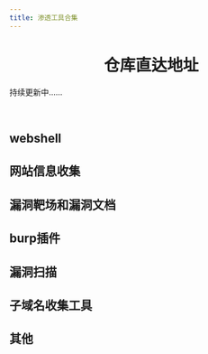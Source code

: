 ```yaml
---
title: 渗透工具合集
---
```


<h1 style="text-align:center">仓库直达地址</h1>
<div class="mobile-adapt">持续更新中……</div>
<p>&emsp;</p>

## webshell

<a-row :gutter="[32, 32]">
  <Card 
    cover="https://gitee.com/kukuqi666/images/raw/master/1.jpg" 
    link="https://github.com/rebeyond/Behinder" 
    title="冰蝎" 
    author="" 
  />
  <Card 
    cover="https://gitee.com/kukuqi666/images/raw/master/2.jpg" 
    link="https://github.com/raddyfiy/caidao-official-version" 
    title="菜刀" 
    author="" 
  />
  <Card 
    cover="https://gitee.com/kukuqi666/images/raw/master/5.jpg" 
    link="https://github.com/AntSwordProject/AntSword-Loader" 
    title="蚁剑加载器" 
    author="" 
  />
  <Card 
    cover="https://gitee.com/kukuqi666/images/raw/master/6.jpg" 
    link="https://github.com/AntSwordProject/antSword" 
    title="蚁剑加载器核心文件" 
    author="" 
  />
  <Card 
    cover="https://gitee.com/kukuqi666/images/raw/master/3.jpg" 
    link="https://github.com/808Mak1r/GodzillaSource" 
    title="哥斯拉" 
    author="" 
  />
  <Card 
    cover="https://gitee.com/kukuqi666/images/raw/master/4.jpg" 
    link="https://github.com/BeichenDream/Godzilla" 
    title="哥斯拉源码" 
    author="" 
  />
</a-row>



## 网站信息收集

<a-row :gutter="[32, 32]">
  <Card 
    cover="https://gitee.com/kukuqi666/images/raw/master/18.jpg" 
    link="https://github.com/7kbstorm/7kbscan-WebPathBrute" 
    title="7kbscan-WebPathBrute" 
    author="" 
  />
  <Card 
    cover="https://gitee.com/kukuqi666/images/raw/master/19.jpg" 
    link="https://github.com/H4ckForJob/dirmap" 
    title="dirmap" 
    author="" 
  />
  <Card 
    cover="https://gitee.com/kukuqi666/images/raw/master/20.jpg" 
    link="https://github.com/maurosoria/dirsearch" 
    title="dirsearch" 
    author="" 
  />
  <Card 
    cover="https://gitee.com/kukuqi666/images/raw/master/21.jpg" 
    link="https://github.com/stefanoj3/dirstalk" 
    title="dirstalk" 
    author="" 
  />
  <Card 
    cover="https://gitee.com/kukuqi666/images/raw/master/22.jpg" 
    link="https://github.com/corunb/Dirscan" 
    title="Dirscan-go" 
    author="" 
  />
  <Card 
    cover="https://gitee.com/kukuqi666/images/raw/master/23.jpg" 
    link="https://github.com/Degree-21/dirScan" 
    title="DirScan-py" 
    author="" 
  />
  <Card 
    cover="https://gitee.com/kukuqi666/images/raw/master/24.jpg" 
    link="https://github.com/lijiejie/BBScan" 
    title="BBScan" 
    author="" 
  />
  <Card 
    cover="https://gitee.com/kukuqi666/images/raw/master/25.jpg" 
    link="https://github.com/EnableSecurity/wafw00f" 
    title="wafw00f" 
    author="" 
  />
  <Card 
    cover="https://gitee.com/kukuqi666/images/raw/master/65.jpg" 
    link="https://github.com/foryujian/yjdirscan" 
    title="yjdirscan" 
    author="" 
  />
  <Card 
    cover="https://gitee.com/kukuqi666/images/raw/master/70.jpg" 
    link="https://github.com/M4DM0e/DirDar" 
    title="DirDar" 
    author="" 
  />
</a-row>



## 漏洞靶场和漏洞文档

<a-row :gutter="[32, 32]">
  <Card 
    cover="https://gitee.com/kukuqi666/images/raw/master/26.jpg" 
    link="https://peiqi.wgpsec.org" 
    title="PeiQi文库" 
    author="" 
  />
  <Card 
    cover="https://gitee.com/kukuqi666/images/raw/master/27.jpg" 
    link="https://wiki.wgpsec.org/" 
    title="狼组安全团队" 
    author="" 
  />
  <Card 
    cover="https://gitee.com/kukuqi666/images/raw/master/50.jpg" 
    link="https://wiki.wy876.cn/#/" 
    title="wiki漏洞文库" 
    author="" 
  />
  <Card 
    cover="https://gitee.com/kukuqi666/images/raw/master/29.jpg" 
    link="https://github.com/Threekiii/Awesome-POC" 
    title="Aweseome-poc" 
    author="" 
  />
  <Card 
    cover="https://gitee.com/kukuqi666/images/raw/master/30.jpg" 
    link="https://github.com/WebGoat/WebGoat" 
    title="webgoat" 
    author="" 
  />
  <Card 
    cover="https://gitee.com/kukuqi666/images/raw/master/31.jpg" 
    link="https://github.com/digininja/DVWA" 
    title="DVWA" 
    author="" 
  />
  <Card 
    cover="https://gitee.com/kukuqi666/images/raw/master/32.jpg" 
    link="https://github.com/vulhub/vulhub" 
    title="vulhub" 
    author="" 
  />
  <Card 
    cover="https://gitee.com/kukuqi666/images/raw/master/51.jpg" 
    link="https://github.com/rapid7/metasploitable3" 
    title="metasploitable3" 
    author="" 
  />
</a-row>


## burp插件

<a-row :gutter="[32, 32]">
  <Card 
    cover="https://gitee.com/kukuqi666/images/raw/master/33.jpg" 
    link="https://github.com/wuntee/BurpAuthzPlugin" 
    title="Authz" 
    author="" 
  />
  <Card 
    cover="https://gitee.com/kukuqi666/images/raw/master/34.jpg" 
    link="https://github.com/gh0stkey/HaE" 
    title="HaE" 
    author="" 
  />
  <Card 
    cover="https://gitee.com/kukuqi666/images/raw/master/35.jpg" 
    link="https://github.com/smxiazi/NEW_xp_CAPTCHA" 
    title="NEW_xp_CAPTCHA" 
    author="" 
  />
  <Card 
    cover="https://gitee.com/kukuqi666/images/raw/master/36.jpg" 
    link="https://github.com/c0ny1/captcha-killer" 
    title="captcha-killer" 
    author="" 
  />
</a-row>


## 漏洞扫描

<a-row :gutter="[32, 32]">
  <Card 
    cover="https://gitee.com/kukuqi666/images/raw/master/37.jpg" 
    link="https://github.com/rabbitmask/WeblogicScan" 
    title="WeblogicScan-v1.5" 
    author="" 
  />
  <Card 
    cover="https://gitee.com/kukuqi666/images/raw/master/38.jpg" 
    link="https://github.com/swisskyrepo/Wordpresscan" 
    title="Wordpresscan" 
    author="" 
  />
  <Card 
    cover="https://gitee.com/kukuqi666/images/raw/master/39.jpg" 
    link="https://github.com/wpscanteam/wpscan" 
    title="wpscan" 
    author="" 
  />
  <Card 
    cover="https://gitee.com/kukuqi666/images/raw/master/40.jpg" 
    link="https://github.com/zhzyker/vulmap" 
    title="vulmap" 
    author="" 
  />
  <Card 
    cover="https://gitee.com/kukuqi666/images/raw/master/41.jpg" 
    link="https://github.com/dr0op/WeblogicScan" 
    title="WeblogicScan-v1.3.1" 
    author="" 
  />
  <Card 
    cover="https://gitee.com/kukuqi666/images/raw/master/42.jpg" 
    link="https://github.com/0xn0ne/weblogicScanner" 
    title="weblogicScanner" 
    author="" 
  />
  <Card 
    cover="https://gitee.com/kukuqi666/images/raw/master/43.jpg" 
    link="https://github.com/HatBoy/Struts2-Scan" 
    title="Struts2-Scan" 
    author="" 
  />
  <Card 
    cover="https://gitee.com/kukuqi666/images/raw/master/52.jpg" 
    link="https://github.com/zaproxy/zaproxy" 
    title="zaproxy" 
    author="" 
  />
   <Card 
    cover="https://gitee.com/kukuqi666/images/raw/master/53.jpg" 
    link="https://github.com/andresriancho/w3af" 
    title="w3af" 
    author="" 
  />
  <Card 
    cover="https://gitee.com/kukuqi666/images/raw/master/54.jpg" 
    link="https://github.com/sullo/nikto" 
    title="nikto" 
    author="" 
  />
  <Card 
    cover="https://gitee.com/kukuqi666/images/raw/master/55.jpg" 
    link="https://github.com/Arachni/arachni" 
    title="arachni" 
    author="" 
  />
  <Card 
    cover="https://gitee.com/kukuqi666/images/raw/master/56.jpg" 
    link="https://github.com/xmendez/wfuzz" 
    title="wfuzz" 
    author="" 
  />
  <Card 
    cover="https://gitee.com/kukuqi666/images/raw/master/57.jpg" 
    link="https://github.com/veo/vscan" 
    title="vscan" 
    author="" 
  /> 
  <Card 
    cover="https://gitee.com/kukuqi666/images/raw/master/58.jpg" 
    link="https://github.com/Aabyss-Team/ARL" 
    title="ARL灯塔" 
    author="" 
  />
  <Card 
    cover="https://gitee.com/kukuqi666/images/raw/master/59.jpg" 
    link="https://github.com/yaklang/yakit" 
    title="yakit" 
    author="" 
  />
</a-row>



## 子域名收集工具

<a-row :gutter="[32, 32]">
  <Card 
    cover="https://gitee.com/kukuqi666/images/raw/master/7.jpg" 
    link="https://github.com/shmilylty/OneForAll" 
    title="OneForAll" 
    author="" 
  />
  <Card 
    cover="https://gitee.com/kukuqi666/images/raw/master/8.jpg" 
    link="https://github.com/guelfoweb/knock" 
    title="knock" 
    author="" 
  />
  <Card 
    cover="https://gitee.com/kukuqi666/images/raw/master/9.jpg" 
    link="https://github.com/TheRook/subbrute" 
    title="subbrute" 
    author="" 
  />
  <Card 
    cover="https://gitee.com/kukuqi666/images/raw/master/48.jpg" 
    link="https://github.com/yanxiu0614/subdomain3" 
    title="subdomain3" 
    author="" 
  />
  <Card 
    cover="https://gitee.com/kukuqi666/images/raw/master/12.jpg" 
    link="https://github.com/darkoperator/dnsrecon" 
    title="dnsrecon" 
    author="" 
  />
  <Card 
    cover="https://gitee.com/kukuqi666/images/raw/master/13.jpg" 
    link="https://github.com/fwaeytens/dnsenum" 
    title="dnsenum" 
    author="" 
  />
  <Card 
    cover="https://gitee.com/kukuqi666/images/raw/master/14.jpg" 
    link="https://github.com/lijiejie/subDomainsBrute" 
    title="subDomainsBrute" 
    author="" 
  />
  <Card 
    cover="https://gitee.com/kukuqi666/images/raw/master/15.jpg" 
    link="https://github.com/mickeystone/JSFinderPlus" 
    title="JSFinderPlus" 
    author="" 
  />
  <Card 
    cover="https://gitee.com/kukuqi666/images/raw/master/49.jpg" 
    link="https://github.com/Threezh1/JSFinder" 
    title="JSFinder" 
    author="" 
  />
  <Card 
    cover="https://gitee.com/kukuqi666/images/raw/master/11.jpg" 
    link="https://github.com/aboul3la/Sublist3r" 
    title="sublist3r" 
    author="" 
  />
  <Card 
    cover="https://gitee.com/kukuqi666/images/raw/master/16.jpg" 
    link="https://github.com/pingc0y/URLFinder" 
    title="URLFinder" 
    author="" 
  />
</a-row>



##  其他

<a-row :gutter="[32, 32]">
  <Card 
    cover="https://gitee.com/kukuqi666/images/raw/master/44.jpg" 
    link="https://github.com/TideSec/Mars" 
    title="TideSec/Mars" 
    author="" 
  />
  <Card 
    cover="https://gitee.com/kukuqi666/images/raw/master/45.jpg" 
    link="https://github.com/TideSec/FuzzScanner" 
    title="TideSec/FuzzScanner" 
    author="" 
  />
  <Card 
    cover="https://gitee.com/kukuqi666/images/raw/master/46.jpg" 
    link="https://github.com/rabbitmask/WeblogicScan" 
    title="rabbitmask/WeblogicScan" 
    author="" 
  />
  <Card 
    cover="https://gitee.com/kukuqi666/images/raw/master/47.jpg" 
    link="https://github.com/nian-hua/BurpExtender" 
    title="nian-hua/BurpExtender" 
    author="" 
  />
  <Card 
    cover="https://gitee.com/kukuqi666/images/raw/master/60.jpg" 
    link="https://github.com/wgpsec/tig" 
    title="TIG-[威胁情报收集]" 
    author="" 
  />
  <Card 
    cover="https://gitee.com/kukuqi666/images/raw/master/61.jpg" 
    link="https://github.com/wgpsec/WolfAwd" 
    title="WolfAwd-[AWD线下赛框架]" 
    author="" 
  />
  <Card 
    cover="https://gitee.com/kukuqi666/images/raw/master/62.jpg" 
    link="https://github.com/wgpsec/DBJ" 
    title="大宝剑-[资产梳理工具]" 
    author="" 
  />
  <Card 
    cover="https://gitee.com/kukuqi666/images/raw/master/63.jpg" 
    link="https://github.com/wgpsec/VulnRange" 
    title="VulnRange-[组件漏洞靶场]" 
    author="" 
  />
  <Card 
    cover="https://gitee.com/kukuqi666/images/raw/master/64.jpg" 
    link="https://github.com/wgpsec/IGScan" 
    title="IGScan-[综合信息收集]" 
    author="" 
  />
  <Card 
    cover="https://gitee.com/kukuqi666/images/raw/master/66.jpg" 
    link="https://github.com/Lotus6/ThinkphpGUI" 
    title="ThinkphpGui" 
    author="" 
  />
  <Card 
    cover="https://gitee.com/kukuqi666/images/raw/master/67.jpg" 
    link="https://github.com/admintony/svnExploit" 
    title="svnExploit" 
    author="" 
  />
  <Card 
    cover="https://gitee.com/kukuqi666/images/raw/master/68.jpg" 
    link="https://github.com/lengjibo/FourEye" 
    title="FourEye" 
    author="" 
  />
  <Card 
    cover="https://gitee.com/kukuqi666/images/raw/master/69.jpg" 
    link="https://github.com/sqlmapproject/sqlmap" 
    title="sqlmap" 
    author="" 
  />
  <Card 
    cover="https://gitee.com/kukuqi666/images/raw/master/71.jpg" 
    link="https://github.com/sensepost/reGeorg" 
    title="reGeorg" 
    author="" 
  />
  <Card 
    cover="https://gitee.com/kukuqi666/images/raw/master/72.jpg" 
    link="https://github.com/ring04h/weakfilescan" 
    title="weakfilescan" 
    author="" 
  />
  <Card 
    cover="https://gitee.com/kukuqi666/images/raw/master/73.jpg" 
    link="https://github.com/amlweems/xzbot" 
    title="xzbot" 
    author="" 
  />
  <Card 
    cover="https://gitee.com/kukuqi666/images/raw/master/74.jpg" 
    link="https://github.com/p1g3/JSINFO-SCAN" 
    title="JSINFO-SCAN" 
    author="" 
  />
  <Card 
    cover="https://gitee.com/kukuqi666/images/raw/master/75.jpg" 
    link="https://github.com/knownsec/pocsuite3" 
    title="pocsuite3" 
    author="" 
  />
  <Card 
    cover="https://gitee.com/kukuqi666/images/raw/master/76.jpg" 
    link="https://github.com/frohoff/ysoserial" 
    title="ysoserial" 
    author="" 
  />
</a-row>
